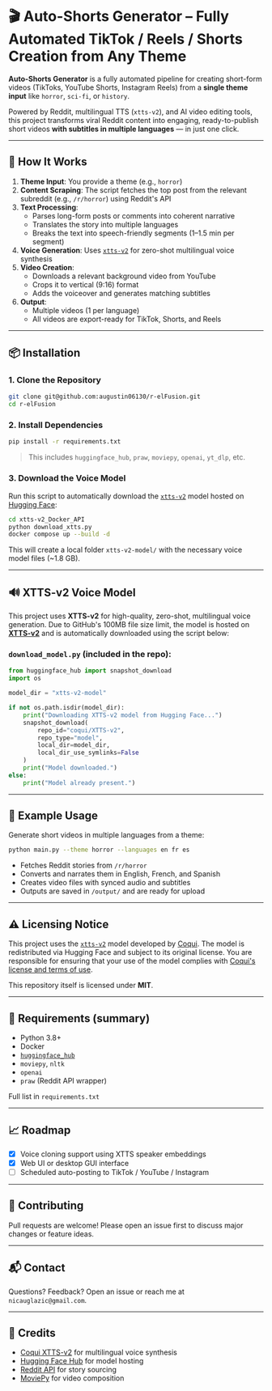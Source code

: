 # 🎬 Auto-Shorts Generator – Fully Automated TikTok / Reels / Shorts Creation from Any Theme

**Auto-Shorts Generator** is a fully automated pipeline for creating short-form videos (TikToks, YouTube Shorts, Instagram Reels) from a **single theme input** like `horror`, `sci-fi`, or `history`.

Powered by Reddit, multilingual TTS (`xtts-v2`), and AI video editing tools, this project transforms viral Reddit content into engaging, ready-to-publish short videos **with subtitles in multiple languages** — in just one click.

---

## 🧠 How It Works

1. **Theme Input**: You provide a theme (e.g., `horror`)
2. **Content Scraping**: The script fetches the top post from the relevant subreddit (e.g., `/r/horror`) using Reddit's API
3. **Text Processing**:
   - Parses long-form posts or comments into coherent narrative
   - Translates the story into multiple languages
   - Breaks the text into speech-friendly segments (1–1.5 min per segment)
4. **Voice Generation**: Uses [`xtts-v2`](https://huggingface.co/coqui/XTTS-v2) for zero-shot multilingual voice synthesis
5. **Video Creation**:
   - Downloads a relevant background video from YouTube
   - Crops it to vertical (9:16) format
   - Adds the voiceover and generates matching subtitles
6. **Output**:
   - Multiple videos (1 per language)
   - All videos are export-ready for TikTok, Shorts, and Reels

---

## 📦 Installation

### 1. Clone the Repository

```bash
git clone git@github.com:augustin06130/r-elFusion.git
cd r-elFusion
````

### 2. Install Dependencies

```bash
pip install -r requirements.txt
```

> This includes `huggingface_hub`, `praw`, `moviepy`, `openai`, `yt_dlp`, etc.

### 3. Download the Voice Model

Run this script to automatically download the [`xtts-v2`](https://huggingface.co/coqui/XTTS-v2) model hosted on [Hugging Face](https://huggingface.co/):

```bash
cd xtts-v2_Docker_API
python download_xtts.py
docker compose up --build -d
```

This will create a local folder `xtts-v2-model/` with the necessary voice model files (\~1.8 GB).

---

## 🔊 XTTS-v2 Voice Model

This project uses **XTTS-v2** for high-quality, zero-shot, multilingual voice generation. Due to GitHub's 100MB file size limit, the model is hosted on **[XTTS-v2](https://huggingface.co/coqui/XTTS-v2)** and is automatically downloaded using the script below:

### `download_model.py` (included in the repo):

```python
from huggingface_hub import snapshot_download
import os

model_dir = "xtts-v2-model"

if not os.path.isdir(model_dir):
    print("Downloading XTTS-v2 model from Hugging Face...")
    snapshot_download(
        repo_id="coqui/XTTS-v2",
        repo_type="model",
        local_dir=model_dir,
        local_dir_use_symlinks=False
    )
    print("Model downloaded.")
else:
    print("Model already present.")
```

---

## 🚀 Example Usage

Generate short videos in multiple languages from a theme:

```bash
python main.py --theme horror --languages en fr es
```

* Fetches Reddit stories from `/r/horror`
* Converts and narrates them in English, French, and Spanish
* Creates video files with synced audio and subtitles
* Outputs are saved in `/output/` and are ready for upload

---

## ⚠️ Licensing Notice

This project uses the [`xtts-v2`](https://huggingface.co/coqui/XTTS-v2) model developed by [Coqui](https://coqui.ai). The model is redistributed via Hugging Face and subject to its original license. You are responsible for ensuring that your use of the model complies with [Coqui's license and terms of use](https://huggingface.co/coqui/XTTS-v2#license).

This repository itself is licensed under **MIT**.

---

## 🧰 Requirements (summary)

* Python 3.8+
* Docker
* [`huggingface_hub`](https://pypi.org/project/huggingface-hub/)
* `moviepy`, `nltk`
* `openai`
* `praw` (Reddit API wrapper)

Full list in `requirements.txt`

---

## 📈 Roadmap

* [x] Voice cloning support using XTTS speaker embeddings
* [x] Web UI or desktop GUI interface
* [ ] Scheduled auto-posting to TikTok / YouTube / Instagram

---

## 🤝 Contributing

Pull requests are welcome! Please open an issue first to discuss major changes or feature ideas.

---

## 📬 Contact

Questions? Feedback? Open an issue or reach me at `nicauglazic@gmail.com`.

---

## 🧠 Credits

* [Coqui XTTS-v2](https://huggingface.co/coqui/XTTS-v2) for multilingual voice synthesis
* [Hugging Face Hub](https://huggingface.co/) for model hosting
* [Reddit API](https://www.reddit.com/dev/api/) for story sourcing
* [MoviePy](https://zulko.github.io/moviepy/) for video composition
